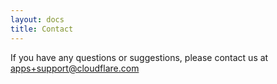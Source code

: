 ```yaml
---
layout: docs
title: Contact
---
```


If you have any questions or suggestions, please contact us at apps+support@cloudflare.com